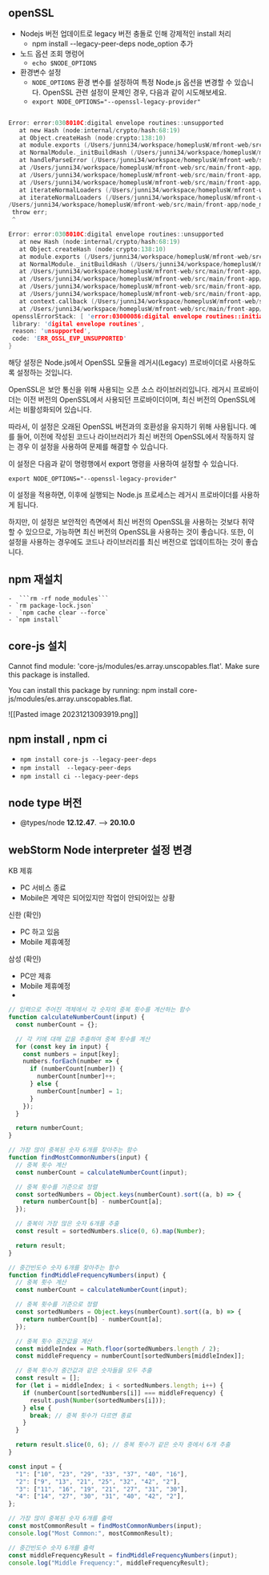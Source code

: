 
## openSSL
- Nodejs 버전  업데이트로 legacy 버전 충돌로 인해 강제적인 install 처리
	- npm install --legacy-peer-deps
node_option 추가
- 노드 옵션 조회 명렁어
	- ```echo $NODE_OPTIONS```
- 환경변수 설정
	- `NODE_OPTIONS` 환경 변수를 설정하여 특정 Node.js 옵션을 변경할 수 있습니다. OpenSSL 관련 설정이 문제인 경우, 다음과 같이 시도해보세요.
	-  ```export NODE_OPTIONS="--openssl-legacy-provider"```
 ```c
 
Error: error:0308010C:digital envelope routines::unsupported
    at new Hash (node:internal/crypto/hash:68:19)
    at Object.createHash (node:crypto:138:10)
    at module.exports (/Users/junni34/workspace/homeplusW/mfront-web/src/main/front-app/node_modules/webpack/lib/util/createHash.js:135:53)
    at NormalModule._initBuildHash (/Users/junni34/workspace/homeplusW/mfront-web/src/main/front-app/node_modules/webpack/lib/NormalModule.js:417:16)
    at handleParseError (/Users/junni34/workspace/homeplusW/mfront-web/src/main/front-app/node_modules/webpack/lib/NormalModule.js:471:10)
    at /Users/junni34/workspace/homeplusW/mfront-web/src/main/front-app/node_modules/webpack/lib/NormalModule.js:503:5
    at /Users/junni34/workspace/homeplusW/mfront-web/src/main/front-app/node_modules/webpack/lib/NormalModule.js:358:12
    at /Users/junni34/workspace/homeplusW/mfront-web/src/main/front-app/node_modules/loader-runner/lib/LoaderRunner.js:373:3
    at iterateNormalLoaders (/Users/junni34/workspace/homeplusW/mfront-web/src/main/front-app/node_modules/loader-runner/lib/LoaderRunner.js:214:10)
    at iterateNormalLoaders (/Users/junni34/workspace/homeplusW/mfront-web/src/main/front-app/node_modules/loader-runner/lib/LoaderRunner.js:221:10)
/Users/junni34/workspace/homeplusW/mfront-web/src/main/front-app/node_modules/react-scripts/scripts/start.js:19
  throw err;
  ^

Error: error:0308010C:digital envelope routines::unsupported
    at new Hash (node:internal/crypto/hash:68:19)
    at Object.createHash (node:crypto:138:10)
    at module.exports (/Users/junni34/workspace/homeplusW/mfront-web/src/main/front-app/node_modules/webpack/lib/util/createHash.js:135:53)
    at NormalModule._initBuildHash (/Users/junni34/workspace/homeplusW/mfront-web/src/main/front-app/node_modules/webpack/lib/NormalModule.js:417:16)
    at /Users/junni34/workspace/homeplusW/mfront-web/src/main/front-app/node_modules/webpack/lib/NormalModule.js:452:10
    at /Users/junni34/workspace/homeplusW/mfront-web/src/main/front-app/node_modules/webpack/lib/NormalModule.js:323:13
    at /Users/junni34/workspace/homeplusW/mfront-web/src/main/front-app/node_modules/loader-runner/lib/LoaderRunner.js:367:11
    at /Users/junni34/workspace/homeplusW/mfront-web/src/main/front-app/node_modules/loader-runner/lib/LoaderRunner.js:233:18
    at context.callback (/Users/junni34/workspace/homeplusW/mfront-web/src/main/front-app/node_modules/loader-runner/lib/LoaderRunner.js:111:13)
    at /Users/junni34/workspace/homeplusW/mfront-web/src/main/front-app/node_modules/babel-loader/lib/index.js:59:103 {
  opensslErrorStack: [ 'error:03000086:digital envelope routines::initialization error' ],
  library: 'digital envelope routines',
  reason: 'unsupported',
  code: 'ERR_OSSL_EVP_UNSUPPORTED'
}


```

해당 설정은 Node.js에서 OpenSSL 모듈을 레거시(Legacy) 프로바이더로 사용하도록 설정하는 것입니다.

OpenSSL은 보안 통신을 위해 사용되는 오픈 소스 라이브러리입니다. 레거시 프로바이더는 이전 버전의 OpenSSL에서 사용되던 프로바이더이며, 최신 버전의 OpenSSL에서는 비활성화되어 있습니다.

따라서, 이 설정은 오래된 OpenSSL 버전과의 호환성을 유지하기 위해 사용됩니다. 예를 들어, 이전에 작성된 코드나 라이브러리가 최신 버전의 OpenSSL에서 작동하지 않는 경우 이 설정을 사용하여 문제를 해결할 수 있습니다.

이 설정은 다음과 같이 명령행에서 export 명령을 사용하여 설정할 수 있습니다.


`export NODE_OPTIONS="--openssl-legacy-provider"`

이 설정을 적용하면, 이후에 실행되는 Node.js 프로세스는 레거시 프로바이더를 사용하게 됩니다.

하지만, 이 설정은 보안적인 측면에서 최신 버전의 OpenSSL을 사용하는 것보다 취약할 수 있으므로, 가능하면 최신 버전의 OpenSSL을 사용하는 것이 좋습니다. 또한, 이 설정을 사용하는 경우에도 코드나 라이브러리를 최신 버전으로 업데이트하는 것이 좋습니다.


## npm 재설치 
	-  ```rm -rf node_modules```
	- `rm package-lock.json`
	-  `npm cache clear --force`
	- `npm install`


## core-js 설치

Cannot find module: 'core-js/modules/es.array.unscopables.flat'. Make sure this package is installed.

You can install this package by running: npm install core-js/modules/es.array.unscopables.flat.

![[Pasted image 20231213093919.png]]

## npm install , npm ci
- `npm install core-js --legacy-peer-deps`
- `npm install  --legacy-peer-deps`
- `npm install ci --legacy-peer-deps`


## node type 버전
- @types/node **12.12.47**. --> **20.10.0**


## webStorm Node interpreter 설정 변경



KB 제휴 
- PC 서비스 종료
- Mobile은 계약은 되어있지만 작업이 안되어있는 상황

신한 (확인)
- PC 하고 있음
- Mobile 제휴예정

삼성 (확인)
- PC만 제휴
- Mobile 제휴예정
-









```javascript
// 입력으로 주어진 객체에서 각 숫자의 중복 횟수를 계산하는 함수
function calculateNumberCount(input) {
  const numberCount = {};

  // 각 키에 대해 값을 추출하여 중복 횟수를 계산
  for (const key in input) {
    const numbers = input[key];
    numbers.forEach(number => {
      if (numberCount[number]) {
        numberCount[number]++;
      } else {
        numberCount[number] = 1;
      }
    });
  }

  return numberCount;
}

// 가장 많이 중복된 숫자 6개를 찾아주는 함수
function findMostCommonNumbers(input) {
  // 중복 횟수 계산
  const numberCount = calculateNumberCount(input);

  // 중복 횟수를 기준으로 정렬
  const sortedNumbers = Object.keys(numberCount).sort((a, b) => {
    return numberCount[b] - numberCount[a];
  });

  // 중복이 가장 많은 숫자 6개를 추출
  const result = sortedNumbers.slice(0, 6).map(Number);

  return result;
}

// 중간빈도수 숫자 6개를 찾아주는 함수
function findMiddleFrequencyNumbers(input) {
  // 중복 횟수 계산
  const numberCount = calculateNumberCount(input);

  // 중복 횟수를 기준으로 정렬
  const sortedNumbers = Object.keys(numberCount).sort((a, b) => {
    return numberCount[b] - numberCount[a];
  });

  // 중복 횟수 중간값을 계산
  const middleIndex = Math.floor(sortedNumbers.length / 2);
  const middleFrequency = numberCount[sortedNumbers[middleIndex]];

  // 중복 횟수가 중간값과 같은 숫자들을 모두 추출
  const result = [];
  for (let i = middleIndex; i < sortedNumbers.length; i++) {
    if (numberCount[sortedNumbers[i]] === middleFrequency) {
      result.push(Number(sortedNumbers[i]));
    } else {
      break; // 중복 횟수가 다르면 종료
    }
  }

  return result.slice(0, 6); // 중복 횟수가 같은 숫자 중에서 6개 추출
}

const input = {
  "1": ["10", "23", "29", "33", "37", "40", "16"],
  "2": ["9", "13", "21", "25", "32", "42", "2"],
  "3": ["11", "16", "19", "21", "27", "31", "30"],
  "4": ["14", "27", "30", "31", "40", "42", "2"],
};

// 가장 많이 중복된 숫자 6개를 출력
const mostCommonResult = findMostCommonNumbers(input);
console.log("Most Common:", mostCommonResult);

// 중간빈도수 숫자 6개를 출력
const middleFrequencyResult = findMiddleFrequencyNumbers(input);
console.log("Middle Frequency:", middleFrequencyResult);

```